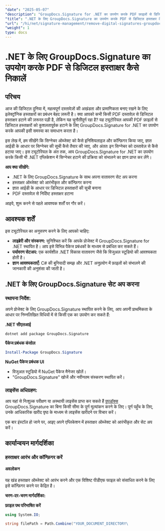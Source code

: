 ```yaml
---
"date": "2025-05-07"
"description": "GroupDocs.Signature for .NET का उपयोग करके PDF फ़ाइलों से डिजिटल हस्ताक्षरों को कुशलतापूर्वक हटाने का तरीका जानें। यह चरण-दर-चरण मार्गदर्शिका स्थापना, कॉन्फ़िगरेशन और विलोपन प्रक्रियाओं को कवर करती है।"
"title": ".NET के लिए GroupDocs.Signature का उपयोग करके PDF से डिजिटल हस्ताक्षर कैसे निकालें"
"url": "/hi/net/signature-management/remove-digital-signatures-groupdocs-dotnet-pdf/"
"weight": 1
type: docs
---
```

# .NET के लिए GroupDocs.Signature का उपयोग करके PDF से डिजिटल हस्ताक्षर कैसे निकालें

## परिचय

आज की डिजिटल दुनिया में, महत्वपूर्ण दस्तावेज़ों की अखंडता और प्रामाणिकता बनाए रखने के लिए इलेक्ट्रॉनिक हस्ताक्षरों का प्रबंधन बेहद ज़रूरी है। क्या आपको कभी किसी PDF दस्तावेज़ से डिजिटल हस्ताक्षर हटाने की ज़रूरत पड़ी है, लेकिन यह चुनौतीपूर्ण रहा है? यह ट्यूटोरियल आपकी PDF फ़ाइलों से डिजिटल हस्ताक्षरों को कुशलतापूर्वक हटाने के लिए GroupDocs.Signature for .NET का उपयोग करके आपकी इसी समस्या का समाधान करता है।

इस लेख में, हम सीखेंगे कि सिग्नेचर ऑब्जेक्ट को कैसे इनिशियलाइज़ और कॉन्फ़िगर किया जाए, ज्ञात आईडी के आधार पर सिग्नेचर की सूची कैसे तैयार की जाए, और अंततः इन सिग्नेचर को दस्तावेज़ से कैसे हटाया जाए। इस ट्यूटोरियल के अंत तक, आप GroupDocs.Signature for .NET का उपयोग करके किसी भी .NET एप्लिकेशन में सिग्नेचर हटाने की प्रक्रिया को संभालने का ज्ञान प्राप्त कर लेंगे।

**आप क्या सीखेंगे:**
- .NET के लिए GroupDocs.Signature के साथ अपना वातावरण सेट अप करना
- हस्ताक्षर ऑब्जेक्ट को आरंभीकृत और कॉन्फ़िगर करना
- ज्ञात आईडी के आधार पर डिजिटल हस्ताक्षरों की सूची बनाना
- PDF दस्तावेज़ से निर्दिष्ट हस्ताक्षर हटाना

आइये, शुरू करने से पहले आवश्यक शर्तों पर गौर करें।

## आवश्यक शर्तें

इस ट्यूटोरियल का अनुसरण करने के लिए आपको चाहिए:

- **लाइब्रेरी और संस्करण:** सुनिश्चित करें कि आपके प्रोजेक्ट में GroupDocs.Signature for .NET स्थापित है। आप इसे विभिन्न पैकेज प्रबंधकों के माध्यम से प्रबंधित कर सकते हैं।
- **पर्यावरण सेटअप:** एक कार्यशील .NET विकास वातावरण जैसे कि विजुअल स्टूडियो की आवश्यकता होती है।
- **ज्ञान आवश्यकताएँ:** C# की बुनियादी समझ और .NET अनुप्रयोग में फ़ाइलों को संभालने की जानकारी की अनुशंसा की जाती है।

## .NET के लिए GroupDocs.Signature सेट अप करना

### स्थापना निर्देश:

अपने प्रोजेक्ट के लिए GroupDocs.Signature स्थापित करने के लिए, आप अपनी प्राथमिकता के आधार पर निम्नलिखित विधियों में से किसी एक का उपयोग कर सकते हैं:

**.NET सीएलआई**
```bash
dotnet add package GroupDocs.Signature
```

**पैकेज प्रबंधक कंसोल**
```powershell
Install-Package GroupDocs.Signature
```

**NuGet पैकेज प्रबंधक UI**
- विजुअल स्टूडियो में NuGet पैकेज मैनेजर खोलें।
- "GroupDocs.Signature" खोजें और नवीनतम संस्करण स्थापित करें।

### लाइसेंस अधिग्रहण:

आप यहां से निःशुल्क परीक्षण या अस्थायी लाइसेंस प्राप्त कर सकते हैं [ग्रुपडॉक्स](https://purchase.groupdocs.com/temporary-license/) GroupDocs.Signature का बिना किसी सीमा के पूर्ण मूल्यांकन करने के लिए। पूर्ण पहुँच के लिए, उनके आधिकारिक खरीद पृष्ठ के माध्यम से लाइसेंस खरीदने पर विचार करें।

एक बार इंस्टॉल हो जाने पर, आइए अपने एप्लिकेशन में हस्ताक्षर ऑब्जेक्ट को आरंभीकृत और सेट अप करें।

## कार्यान्वयन मार्गदर्शिका

### हस्ताक्षर आरंभ और कॉन्फ़िगर करें

#### अवलोकन
यह खंड हस्ताक्षर ऑब्जेक्ट को आरंभ करने और एक विशिष्ट पीडीएफ फाइल को संसाधित करने के लिए इसे कॉन्फ़िगर करने पर केंद्रित है।

**चरण-दर-चरण मार्गदर्शिका:**

**फ़ाइल पथ परिभाषित करें**
```csharp
using System.IO;

string filePath = Path.Combine("YOUR_DOCUMENT_DIRECTORY\